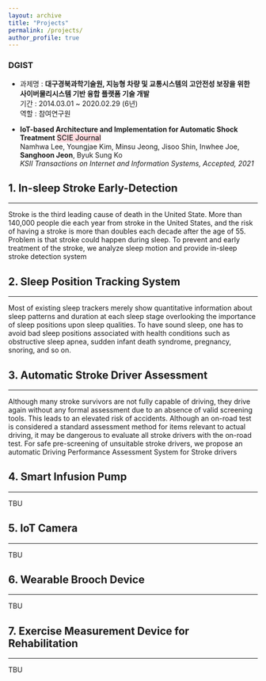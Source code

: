 ```yaml
---
layout: archive
title: "Projects"
permalink: /projects/
author_profile: true
---
```










### DGIST

* 과제명 : **대구경북과학기술원, 지능형 차량 및 교통시스템의 고안전성 보장을 위한 사이버물리시스템 기반 융합 플랫폼 기술 개발**<br>
기간 : 2014.03.01 ~ 2020.02.29 (6년) <br>
역할 : 참여연구원


* **IoT-based Architecture and Implementation for Automatic Shock Treatment** <mark style='background-color: #ffdce0; font-size: 11pt'> SCIE Journal </mark><br>
Namhwa Lee, Youngjae Kim, Minsu Jeong, Jisoo Shin, Inwhee Joe, **Sanghoon Jeon**, Byuk Sung Ko<br>
_KSII Transactions on Internet and Information Systems, Accepted, 2021_


## 1. In-sleep Stroke Early-Detection
***
Stroke is the third leading cause of death in the United State. More than 140,000 people die each year from stroke in the United States, and the risk of having a stroke is more than doubles each decade after the age of 55. Problem is that stroke could happen during sleep. To prevent and early treatment of the stroke, we analyze sleep motion and provide in-sleep stroke detection system


## 2. Sleep Position Tracking System 
***
Most of existing sleep trackers merely show quantitative information about sleep patterns and duration at each sleep stage overlooking the importance of sleep positions upon sleep qualities. To have sound sleep, one has to avoid bad sleep positions associated with health conditions such as obstructive sleep apnea, sudden infant death syndrome, pregnancy, snoring, and so on.


## 3. Automatic Stroke Driver Assessment 
***
Although many stroke survivors are not fully capable of driving, they drive again without any formal assessment due to an absence of valid screening tools. This leads to an elevated risk of accidents. Although an on-road test is considered a standard assessment method for items relevant to actual driving, it may be dangerous to evaluate all stroke drivers with the on-road test. For safe pre-screening of unsuitable stroke drivers, we propose an automatic Driving Performance Assessment System for Stroke drivers


## 4. Smart Infusion Pump
***
TBU

## 5. IoT Camera 
***
TBU

## 6. Wearable Brooch Device 
***
TBU

## 7. Exercise Measurement Device for Rehabilitation
***
TBU

  
